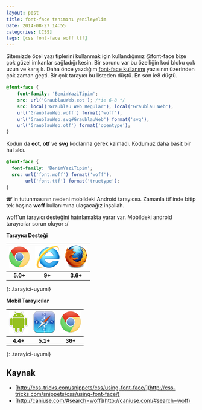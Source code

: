 ```yaml
---
layout: post
title: font-face tanımını yenileyelim
Date: 2014-08-27 14:55
categories: [CSS]
tags: [css font-face woff ttf]
---
```


Sitemizde özel yazı tiplerini kullanmak için kullandığımız @font-face bize çok güzel imkanlar sağladığı kesin. Bir sorunu var bu özelliğin kod bloku çok uzun ve karışık. Daha önce yazdığım [font-face kullanımı](/font-face-kullanimi/) yazısının üzerinden çok zaman geçti. Bir çok tarayıcı bu listeden düştü. En son ie8 düştü.

```css
@font-face {
    font-family: 'BenimYaziTipim';
    src: url('GraublauWeb.eot'); /*ie 6-8 */
    src: local('Graublau Web Regular'), local('Graublau Web'),
    url('GraublauWeb.woff') format('woff'),
    url('GraublauWeb.svg#GraublauWeb') format('svg'),
    url('GraublauWeb.otf') format('opentype');
}
```

Kodun da **eot**, **otf** ve **svg** kodlarına gerek kalmadı. Kodumuz daha basit bir hal aldı. 

```css
@font-face {
  font-family: 'BenimYaziTipim';
  src: url('font.woff') format('woff'), 
       url('font.ttf') format('truetype');      
}
```

**ttf**'in tutunmasının nedeni mobildeki Android tarayıcısı. Zamanla ttf'inde bitip tek başına **woff** kullanımına ulaşacağız inşallah.

woff'un tarayıcı desteğini hatırlamakta yarar var. Mobildeki android tarayıcılar sorun oluyor :/

**Tarayıcı Desteği**

|![Chrome][chrome]|![explorer][explorer]|![Firefox][firefox]|
|:-----------------:|:---------------:|:-------------------:|
|**5.0+**|**9+**|**3.6+**|
{: .tarayici-uyumi}

**Mobil Tarayıcılar**

|![Android][android] | ![Mobil Safari][msafari] | ![Chrome][chrome] |
|:------------------------:|:----------------------:|:-------------------:|
|**4.4+**|**5.1+**|**36+**|
{: .tarayici-uyumi}

## Kaynak

 - [http://css-tricks.com/snippets/css/using-font-face/](http://css-tricks.com/snippets/css/using-font-face/)
 - [http://caniuse.com/#search=woff](http://caniuse.com/#search=woff)

[firefox]: /images/ff.png
[chrome]: /images/ch.png
[explorer]: /images/ie.png
[msafari]:/images/sm.png
[android]:/images/an.png
